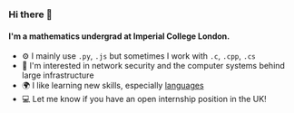 ### Hi there 👋

#### I'm a mathematics undergrad at Imperial College London.

- ⚙️ I mainly use `.py`, `.js` but sometimes I work with `.c`, `.cpp`, `.cs`
- :bullettrain_front: I'm interested in network security and the computer systems behind large infrastructure
- 🌍 I like learning new skills, especially [languages](https://www.duolingo.com/profile/Chr1sB)
- :computer: Let me know if you have an open internship position in the UK!
